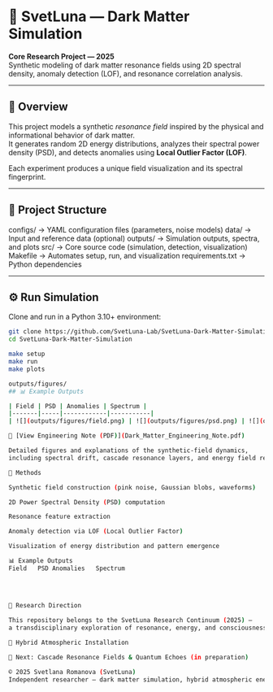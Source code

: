 # 🌌 SvetLuna — Dark Matter Simulation

**Core Research Project — 2025**  
Synthetic modeling of dark matter resonance fields using 2D spectral density, anomaly detection (LOF), and resonance correlation analysis.

---

## 🧭 Overview

This project models a synthetic *resonance field* inspired by the physical and informational behavior of dark matter.  
It generates random 2D energy distributions, analyzes their spectral power density (PSD), and detects anomalies using **Local Outlier Factor (LOF)**.

Each experiment produces a unique field visualization and its spectral fingerprint.

---

## 🧩 Project Structure
configs/ → YAML configuration files (parameters, noise models)
data/ → Input and reference data (optional)
outputs/ → Simulation outputs, spectra, and plots
src/ → Core source code (simulation, detection, visualization)
Makefile → Automates setup, run, and visualization
requirements.txt → Python dependencies

---

## ⚙️ Run Simulation

Clone and run in a Python 3.10+ environment:

```bash
git clone https://github.com/SvetLuna-Lab/SvetLuna-Dark-Matter-Simulation.git
cd SvetLuna-Dark-Matter-Simulation

make setup
make run
make plots

outputs/figures/
## 📊 Example Outputs

| Field | PSD | Anomalies | Spectrum |
|-------|-----|------------|-----------|
| ![](outputs/figures/field.png) | ![](outputs/figures/psd.png) | ![](outputs/figures/scores.png) | ![](outputs/figures/radial.png) |

📘 [View Engineering Note (PDF)](Dark_Matter_Engineering_Note.pdf)

Detailed figures and explanations of the synthetic-field dynamics,  
including spectral drift, cascade resonance layers, and energy field response.

🔬 Methods

Synthetic field construction (pink noise, Gaussian blobs, waveforms)

2D Power Spectral Density (PSD) computation

Resonance feature extraction

Anomaly detection via LOF (Local Outlier Factor)

Visualization of energy distribution and pattern emergence

📊 Example Outputs
Field	PSD	Anomalies	Spectrum

	
	
	
🧬 Research Direction

This repository belongs to the SvetLuna Research Continuum (2025) —
a transdisciplinary exploration of resonance, energy, and consciousness through machine intelligence.

📘 Hybrid Atmospheric Installation

🔭 Next: Cascade Resonance Fields & Quantum Echoes (in preparation)

© 2025 Svetlana Romanova (SvetLuna)
Independent researcher — dark matter simulation, hybrid atmospheric energy systems.
